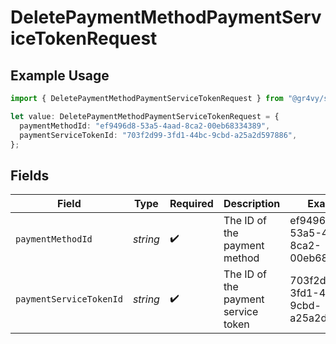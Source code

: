 # DeletePaymentMethodPaymentServiceTokenRequest

## Example Usage

```typescript
import { DeletePaymentMethodPaymentServiceTokenRequest } from "@gr4vy/sdk/models/operations";

let value: DeletePaymentMethodPaymentServiceTokenRequest = {
  paymentMethodId: "ef9496d8-53a5-4aad-8ca2-00eb68334389",
  paymentServiceTokenId: "703f2d99-3fd1-44bc-9cbd-a25a2d597886",
};
```

## Fields

| Field                                | Type                                 | Required                             | Description                          | Example                              |
| ------------------------------------ | ------------------------------------ | ------------------------------------ | ------------------------------------ | ------------------------------------ |
| `paymentMethodId`                    | *string*                             | :heavy_check_mark:                   | The ID of the payment method         | ef9496d8-53a5-4aad-8ca2-00eb68334389 |
| `paymentServiceTokenId`              | *string*                             | :heavy_check_mark:                   | The ID of the payment service token  | 703f2d99-3fd1-44bc-9cbd-a25a2d597886 |